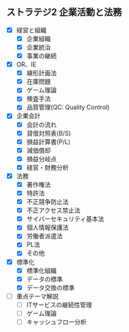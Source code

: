 ## ストラテジ2 企業活動と法務

- [x] 経営と組織
  - [x] 企業組織
  - [x] 企業統治
  - [x] 事業の継続
- [x] OR、IE
  - [x] 線形計画法
  - [x] 在庫問題
  - [x] ゲーム理論
  - [x] 検査手法
  - [x] 品質管理(QC: Quality Control)
- [x] 企業会計
  - [x] 会計の流れ
  - [x] 貸借対照表(B/S)
  - [x] 損益計算書(P/L)
  - [x] 減価償却
  - [x] 損益分岐点
  - [x] 経営・財務分析
- [x] 法務
  - [x] 著作権法
  - [x] 特許法
  - [x] 不正競争防止法
  - [x] 不正アクセス禁止法
  - [x] サイバーセキュリティ基本法
  - [x] 個人情報保護法
  - [x] 労働者派遣法
  - [x] PL法
  - [x] その他
- [x] 標準化
  - [x] 標準化組織
  - [x] データの標準
  - [x] データ交換の標準
- [ ] 重点テーマ解説
  - [ ] ITサービスの継続性管理
  - [ ] ゲーム理論
  - [ ] キャッシュフロー分析
